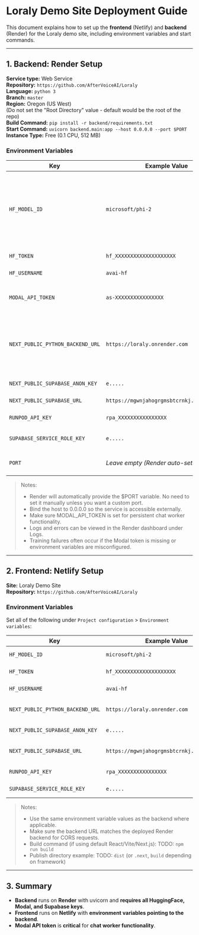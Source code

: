 # Loraly Demo Site Deployment Guide

This document explains how to set up the **frontend** (Netlify) and **backend** (Render) for the Loraly demo site, including environment variables and start commands.

---

## 1. Backend: Render Setup

**Service type:** Web Service  <br />
**Repository:** `https://github.com/AfterVoiceAI/Loraly`  <br />
**Language:** `python 3`<br />
**Branch:** `master`  <br />
**Region:** Oregon (US West)  <br />
(Do not set the "Root Directory" value - default would be the root of the repo)<br />
**Build Command:** `pip install -r backend/requirements.txt`<br />
**Start Command:** `uvicorn backend.main:app --host 0.0.0.0 --port $PORT`<br />
**Instance Type:** Free (0.1 CPU, 512 MB)<br />

### Environment Variables

| Key | Example Value | Notes |
|-----|---------------|-------|
| `HF_MODEL_ID` | `microsoft/phi-2` | HuggingFace model ID used for training. **For now, don’t change this — we use this model and it works well.** |
| `HF_TOKEN` | `hf_XXXXXXXXXXXXXXXXXXXX` | HuggingFace API token |
| `HF_USERNAME` | `avai-hf` | HuggingFace username |
| `MODAL_API_TOKEN` | `as-XXXXXXXXXXXXXXXX` | Modal API token for persistent chat workers |
| `NEXT_PUBLIC_PYTHON_BACKEND_URL` | `https://loraly.onrender.com` | ⚠️ Mandatory for demo — this is the backend URL that the frontend uses. |
| `NEXT_PUBLIC_SUPABASE_ANON_KEY` | `e.....` | Supabase anon key |
| `NEXT_PUBLIC_SUPABASE_URL` | `https://mgwnjahogrgmsbtcrnkj.supabase.co` | Supabase project URL |
| `RUNPOD_API_KEY` | `rpa_XXXXXXXXXXXXXXXX` | RunPod API key |
| `SUPABASE_SERVICE_ROLE_KEY` | `e.....` | Supabase service role key |
| `PORT` | *Leave empty (Render auto-sets to 10000)* | Optional, default is 10000 |

> Notes:
> - Render will automatically provide the $PORT variable. No need to set it manually unless you want a custom port.
> - Bind the host to 0.0.0.0 so the service is accessible externally.
> - Make sure MODAL_API_TOKEN is set for persistent chat worker functionality.
> - Logs and errors can be viewed in the Render dashboard under Logs.
> - Training failures often occur if the Modal token is missing or environment variables are misconfigured.

---

## 2. Frontend: Netlify Setup

**Site:** Loraly Demo Site  
**Repository:** `https://github.com/AfterVoiceAI/Loraly`

### Environment Variables
Set all of the following under `Project configuration` > `Environment variables`:

| Key | Example Value | Notes |
|-----|---------------|-------|
| `HF_MODEL_ID` | `microsoft/phi-2` | Same as backend |
| `HF_TOKEN` | `hf_XXXXXXXXXXXXXXXXXXXX` | Same as backend |
| `HF_USERNAME` | `avai-hf` | Same as backend |
| `NEXT_PUBLIC_PYTHON_BACKEND_URL` | `https://loraly.onrender.com` | Points to Render backend |
| `NEXT_PUBLIC_SUPABASE_ANON_KEY` | `e.....` | Supabase anon key |
| `NEXT_PUBLIC_SUPABASE_URL` | `https://mgwnjahogrgmsbtcrnkj.supabase.co` | Supabase project URL |
| `RUNPOD_API_KEY` | `rpa_XXXXXXXXXXXXXXXX` | Same as backend |
| `SUPABASE_SERVICE_ROLE_KEY` | `e.....` | Same as backend |

> Notes:
> - Use the same environment variable values as the backend where applicable.
> - Make sure the backend URL matches the deployed Render backend for CORS requests.
> - Build command (if using default React/Vite/Next.js): TODO: `npm run build`
> - Publish directory example: TODO: `dist` (or `.next`, `build` depending on framework)

---

## 3. Summary

- **Backend** runs on **Render** with uvicorn and **requires all HuggingFace, Modal, and Supabase keys**.
- **Frontend** runs on **Netlify** with **environment variables pointing to the backend**.
- **Modal API token** is **critical** for **chat worker functionality**.